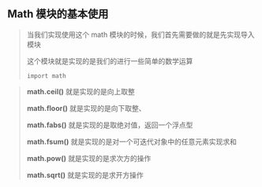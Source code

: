 ## Math 模块的基本使用

> 当我们实现使用这个 math 模块的时候，我们首先需要做的就是先实现导入模块
>
> 这个模块就是实现的是我们的进行一些简单的数学运算
>
> `import math`



> **math.ceil()**  就是实现的是向上取整
>
> **math.floor()** 就是实现的是向下取整、
>
> **math.fabs()** 就是实现的是取绝对值，返回一个浮点型
>
> **math.fsum()** 就是实现的是对一个可迭代对象中的任意元素实现求和
>
> **math.pow()** 就是实现的是求次方的操作
>
> **math.sqrt()** 就是实现的是求开方操作



